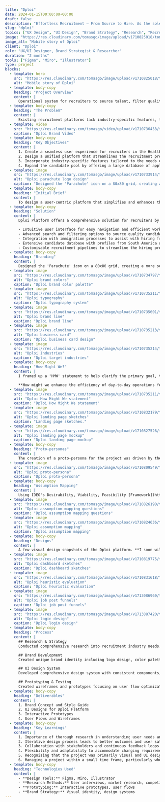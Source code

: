 ```yaml
---
title: "Dploi"
date: 2024-01-15T00:00:00+00:00
draft: false
description: "Effortless Recruitment — From Source to Hire. As the sole UX designer on the team I was charged with researching and designing the brand concept and UI for Dploi Platform (AUS/NZ)."
slug: "dploi"
topics: ["UX Design", "UI Design", "Brand Strategy", "Research", "Recruitment Platform"]
image: "https://res.cloudinary.com/tomasgo/image/upload/v1710825018/tomas-master/img/Hire_with_esse_post_xkhxil.jpg"
image_alt: "Mobile story of Dploi"
client: "Dploi"
role: "UX/UI Designer, Brand Strategist & Researcher"
duration: "2 months"
tools: ["Figma", "Miro", "Illustrator"]
type: project
blocks:
  - template: hero
    src: "https://res.cloudinary.com/tomasgo/image/upload/v1710825018/tomas-master/img/Hire_with_esse_post_xkhxil.jpg"
    alt: "Mobile story of Dploi"
  - template: body-copy
    heading: "Project Overview"
    content: |
      Operational system for recruiters to source talent, filter quality applicants, and hire successful applicants. From initial application, to recruitment pipeline, to interview, to assisting with immigration process, and finally to onboarding.
  - template: body-copy
    heading: "The Problem"
    content: |
      Existing recruitment platforms lack industry-specific features, leading to fragmented tools and inefficient processes for recruiters in New Zealand and Australia.
  - template: video
    src: "https://res.cloudinary.com/tomasgo/video/upload/v1710736453/tomas-master/videos/Dploi_ygh0yb.mp4"
    caption: "Dploi Brand Video"
  - template: body-copy
    heading: "Key Objectives"
    content: |
      1. Create a seamless user experience for recruiters in the Healthcare, Infrastructure, and IT industries.
      2. Design a unified platform that streamlines the recruitment process from sourcing talent to onboarding.
      3. Incorporate industry-specific features tailored to the needs of New Zealand and Australia markets.
      4. Expand the candidate pool by offering a large database of applicants from outbound countries such as South America and the Philippines.
  - template: image
    src: "https://res.cloudinary.com/tomasgo/image/upload/v1710733914/tomas-master/img/dploi_parachute_ymipaz.jpg"
    alt: "Dploi parachute logo design"
    caption: "Designed the 'Parachute' icon on a 80x80 grid, creating a more solid and structured mark."
  - template: body-copy
    heading: "Initial Brief"
    content: |
      To design a user-centric platform that simplifies and enhances the recruitment and hiring processes for recruiters in the Healthcare, Infrastructure, and IT industries in New Zealand and Australia.
  - template: body-copy
    heading: "Solution"
    content: |
      Dploi Platform offers a comprehensive solution for recruiters by providing a unified platform with industry-specific features. It includes:

      - Intuitive user interface for easy navigation and efficient workflow.
      - Advanced search and filtering options to source quality candidates.
      - Integration with immigration processes to assist with hiring from outbound countries.
      - Extensive candidate database with profiles from South America and the Philippines.
      - Customisable recruitment pipelines to streamline the hiring process.
  - template: body-copy
    heading: "Branding"
    content: |
      Designed the 'Parachute' icon on a 80x80 grid, creating a more solid and structured mark. Developed comprehensive brand identity including color palette, typography, and visual elements that reflect the platform's values and target audience.
  - template: image
    src: "https://res.cloudinary.com/tomasgo/image/upload/v1710734797/tomas-master/img/dploi_color_gopcyo.jpg"
    alt: "Dploi brand colors"
    caption: "Dploi brand color palette"
  - template: image
    src: "https://res.cloudinary.com/tomasgo/image/upload/v1710735211/tomas-master/img/dploi-typeface_uz9tfv.jpg"
    alt: "Dploi typography"
    caption: "Dploi typography system"
  - template: image
    src: "https://res.cloudinary.com/tomasgo/image/upload/v1710735601/tomas-master/img/dploi_brandline_akhlk7.jpg"
    alt: "Dploi brand line"
    caption: "Dploi brand line"
  - template: image
    src: "https://res.cloudinary.com/tomasgo/image/upload/v1710735213/tomas-master/img/dploi_bussines-card_btztwh.jpg"
    alt: "Dploi business card"
    caption: "Dploi business card design"
  - template: image
    src: "https://res.cloudinary.com/tomasgo/image/upload/v1710735214/tomas-master/img/dploi-industries_d8w7wr.jpg"
    alt: "Dploi industries"
    caption: "Dploi target industries"
  - template: body-copy
    heading: "How Might We?"
    content: |
      I framed up a 'HMW' statement to help clarify the primary goal, taking 'How', 'Who', and 'What' into consideration.

      **How might we enhance the efficiency of day-to-day operations for labor hire companies, through an intuitive workforce management web-app to improve communication between clients, employees and internal team?**
  - template: image
    src: "https://res.cloudinary.com/tomasgo/image/upload/v1710735211/tomas-master/img/dploi_hmw_zyvscp.jpg"
    alt: "Dploi How Might We statement"
    caption: "Dploi How Might We statement"
  - template: image
    src: "https://res.cloudinary.com/tomasgo/image/upload/v1710832179/tomas-master/img/dploi_landing_sketches_aloydj.jpg"
    alt: "Dploi landing page sketches"
    caption: "Landing page sketches."
  - template: image
    src: "https://res.cloudinary.com/tomasgo/image/upload/v1710827526/tomas-master/img/dploi_landing_page_mockup_ceeqqw.jpg"
    alt: "Dploi landing page mockup"
    caption: "Dploi landing page mockup"
  - template: body-copy
    heading: "Proto-personas"
    content: |
      The creation of a proto-persona for the project was driven by the need to establish a foundational understanding of our potential users and their anticipated needs. It's important to note that this persona is a prototype, formed primarily from general assumptions rather than empirical data. This proto-persona is not conclusive and requires validation through further research. While it offers a valuable framework for understanding our users, its assumptions need to be verified and refined through further research methods such as interviews, surveys, or observational studies.
  - template: image
    src: "https://res.cloudinary.com/tomasgo/image/upload/v1710809549/tomas-master/img/dploi_persona_obnbob.jpg"
    alt: "Dploi proto-persona"
    caption: "Dploi proto-persona"
  - template: body-copy
    heading: "Assumption Mapping"
    content: |
      Using IDEO's Desirability, Viability, Feasibility [Framework](https://makeiterate.com/ideos-desirability-viability-feasibility-framework-a-practical-guide/) (DVF) I created some diagrams using Miro to complete an assumption map. The three main question areas were: 1. Do they want this (Yellow), 2. Can we do this? (Blue), and 3. Should we do this? (Green). Of course the assumption map will need to be validated, we don't want to base our design decisions on assumptions.
  - template: image
    src: "https://res.cloudinary.com/tomasgo/image/upload/v1710826198/tomas-master/img/dploi_assumption_q_s_hs3xgt.jpg"
    alt: "Dploi assumption mapping questions"
    caption: "Dploi assumption mapping questions"
  - template: image
    src: "https://res.cloudinary.com/tomasgo/image/upload/v1710824636/tomas-master/img/dploi_assumption-mapping_iri5ly.jpg"
    alt: "Dploi assumption mapping"
    caption: "Dploi assumption mapping"
  - template: body-copy
    heading: "Designs"
    content: |
      A few visual design snapshots of the Dploi platform. **I soon will be adding more design photos to this case study.**
  - template: image
    src: "https://res.cloudinary.com/tomasgo/image/upload/v1710819775/tomas-master/img/dploi_dash_sketch_jahu4u.jpg"
    alt: "Dploi dashboard sketches"
    caption: "Dploi dashboard sketches"
  - template: image
    src: "https://res.cloudinary.com/tomasgo/image/upload/v1710831618/tomas-master/img/dploi_heuristic-evaluation_sfkrfv.jpg"
    alt: "Dploi heuristic evaluation"
    caption: "Dploi heuristic evaluation"
  - template: image
    src: "https://res.cloudinary.com/tomasgo/image/upload/v1713086969/tomas-master/img/Presentations_wzdr6a.jpg"
    alt: "Dploi job post funnels"
    caption: "Dploi job post funnels"
  - template: image
    src: "https://res.cloudinary.com/tomasgo/image/upload/v1713087420/tomas-master/img/dploi_login-mockups_i8hqqg.jpg"
    alt: "Dploi login design"
    caption: "Dploi login design"
  - template: body-copy
    heading: "Process"
    content: |
      ## Research & Strategy
      Conducted comprehensive research into recruitment industry needs, user behavior patterns, and market requirements.

      ## Brand Development
      Created unique brand identity including logo design, color palette, typography, and visual elements.

      ## UI Design System
      Developed comprehensive design system with consistent components, patterns, and guidelines.

      ## Prototyping & Testing
      Created wireframes and prototypes focusing on user flow optimization and interface clarity.
  - template: body-copy
    heading: "Deliverables"
    content: |
      1. Brand Concept and Style Guide
      2. UI Designs for Dploi Platform
      3. Interactive Prototypes
      4. User Flows and Wireframes
  - template: body-copy
    heading: "Key Learnings"
    content: |
      1. Importance of thorough research in understanding user needs and pain points.
      2. Iterative design process leads to better outcomes and user satisfaction.
      3. Collaboration with stakeholders and continuous feedback loops are essential for project success.
      4. Flexibility and adaptability to accommodate changing requirements and market dynamics.
      5. Recognising that the project was primarily visual and UI design-based highlights the significance of crafting an appealing and user-friendly interface to enhance user engagement and satisfaction.
      6. Managing a project within a small time frame, particularly when building a concept for investors, underscores the need for efficient project management, prioritisation, and clear communication to meet deadlines and deliver high-quality results.
  - template: body-copy
    heading: "Technologies Used"
    content: |
      - **Design Tools:** Figma, Miro, Illustrator
      - **Research Methods:** User interviews, market research, competitor analysis
      - **Prototyping:** Interactive prototypes, user flows
      - **Brand Strategy:** Visual identity, design systems
---
```


